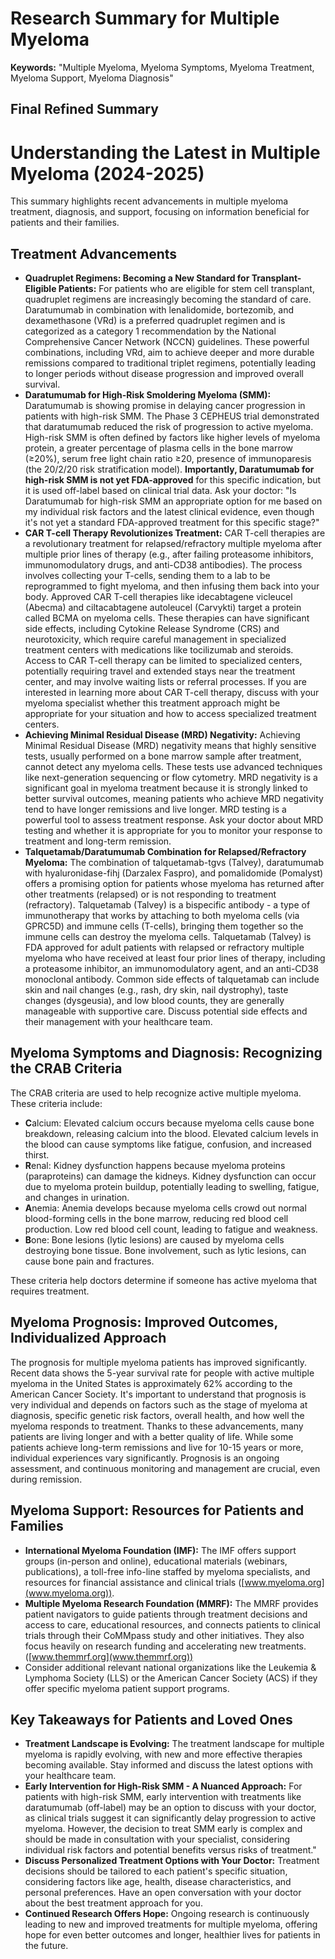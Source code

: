 # Research Summary for Multiple Myeloma

**Keywords:** "Multiple Myeloma, Myeloma Symptoms, Myeloma Treatment, Myeloma Support, Myeloma Diagnosis"

## Final Refined Summary

# Understanding the Latest in Multiple Myeloma (2024-2025)

This summary highlights recent advancements in multiple myeloma treatment, diagnosis, and support, focusing on information beneficial for patients and their families.

## Treatment Advancements

*   **Quadruplet Regimens: Becoming a New Standard for Transplant-Eligible Patients:** For patients who are eligible for stem cell transplant, quadruplet regimens are increasingly becoming the standard of care. Daratumumab in combination with lenalidomide, bortezomib, and dexamethasone (VRd) is a preferred quadruplet regimen and is categorized as a category 1 recommendation by the National Comprehensive Cancer Network (NCCN) guidelines. These powerful combinations, including VRd, aim to achieve deeper and more durable remissions compared to traditional triplet regimens, potentially leading to longer periods without disease progression and improved overall survival.
*   **Daratumumab for High-Risk Smoldering Myeloma (SMM):** Daratumumab is showing promise in delaying cancer progression in patients with high-risk SMM. The Phase 3 CEPHEUS trial demonstrated that daratumumab reduced the risk of progression to active myeloma. High-risk SMM is often defined by factors like higher levels of myeloma protein, a greater percentage of plasma cells in the bone marrow (≥20%), serum free light chain ratio ≥20, presence of immunoparesis (the 20/2/20 risk stratification model). **Importantly, Daratumumab for high-risk SMM is not yet FDA-approved** for this specific indication, but it is used off-label based on clinical trial data. Ask your doctor: "Is Daratumumab for high-risk SMM an appropriate option for me based on my individual risk factors and the latest clinical evidence, even though it's not yet a standard FDA-approved treatment for this specific stage?"
*   **CAR T-cell Therapy Revolutionizes Treatment:** CAR T-cell therapies are a revolutionary treatment for relapsed/refractory multiple myeloma after multiple prior lines of therapy (e.g., after failing proteasome inhibitors, immunomodulatory drugs, and anti-CD38 antibodies). The process involves collecting your T-cells, sending them to a lab to be reprogrammed to fight myeloma, and then infusing them back into your body. Approved CAR T-cell therapies like idecabtagene vicleucel (Abecma) and ciltacabtagene autoleucel (Carvykti) target a protein called BCMA on myeloma cells. These therapies can have significant side effects, including Cytokine Release Syndrome (CRS) and neurotoxicity, which require careful management in specialized treatment centers with medications like tocilizumab and steroids. Access to CAR T-cell therapy can be limited to specialized centers, potentially requiring travel and extended stays near the treatment center, and may involve waiting lists or referral processes. If you are interested in learning more about CAR T-cell therapy, discuss with your myeloma specialist whether this treatment approach might be appropriate for your situation and how to access specialized treatment centers.
*   **Achieving Minimal Residual Disease (MRD) Negativity:** Achieving Minimal Residual Disease (MRD) negativity means that highly sensitive tests, usually performed on a bone marrow sample after treatment, cannot detect any myeloma cells. These tests use advanced techniques like next-generation sequencing or flow cytometry. MRD negativity is a significant goal in myeloma treatment because it is strongly linked to better survival outcomes, meaning patients who achieve MRD negativity tend to have longer remissions and live longer. MRD testing is a powerful tool to assess treatment response. Ask your doctor about MRD testing and whether it is appropriate for you to monitor your response to treatment and long-term remission.
*   **Talquetamab/Daratumumab Combination for Relapsed/Refractory Myeloma:** The combination of talquetamab-tgvs (Talvey), daratumumab with hyaluronidase-fihj (Darzalex Faspro), and pomalidomide (Pomalyst) offers a promising option for patients whose myeloma has returned after other treatments (relapsed) or is not responding to treatment (refractory). Talquetamab (Talvey) is a bispecific antibody - a type of immunotherapy that works by attaching to both myeloma cells (via GPRC5D) and immune cells (T-cells), bringing them together so the immune cells can destroy the myeloma cells. Talquetamab (Talvey) is FDA approved for adult patients with relapsed or refractory multiple myeloma who have received at least four prior lines of therapy, including a proteasome inhibitor, an immunomodulatory agent, and an anti-CD38 monoclonal antibody. Common side effects of talquetamab can include skin and nail changes (e.g., rash, dry skin, nail dystrophy), taste changes (dysgeusia), and low blood counts, they are generally manageable with supportive care. Discuss potential side effects and their management with your healthcare team.

## Myeloma Symptoms and Diagnosis: Recognizing the CRAB Criteria

The CRAB criteria are used to help recognize active multiple myeloma. These criteria include:

*   **C**alcium: Elevated calcium occurs because myeloma cells cause bone breakdown, releasing calcium into the blood. Elevated calcium levels in the blood can cause symptoms like fatigue, confusion, and increased thirst.
*   **R**enal: Kidney dysfunction happens because myeloma proteins (paraproteins) can damage the kidneys. Kidney dysfunction can occur due to myeloma protein buildup, potentially leading to swelling, fatigue, and changes in urination.
*   **A**nemia: Anemia develops because myeloma cells crowd out normal blood-forming cells in the bone marrow, reducing red blood cell production. Low red blood cell count, leading to fatigue and weakness.
*   **B**one: Bone lesions (lytic lesions) are caused by myeloma cells destroying bone tissue. Bone involvement, such as lytic lesions, can cause bone pain and fractures.

These criteria help doctors determine if someone has active myeloma that requires treatment.

## Myeloma Prognosis: Improved Outcomes, Individualized Approach

The prognosis for multiple myeloma patients has improved significantly. Recent data shows the 5-year survival rate for people with active multiple myeloma in the United States is approximately 62% according to the American Cancer Society. It's important to understand that prognosis is very individual and depends on factors such as the stage of myeloma at diagnosis, specific genetic risk factors, overall health, and how well the myeloma responds to treatment. Thanks to these advancements, many patients are living longer and with a better quality of life. While some patients achieve long-term remissions and live for 10-15 years or more, individual experiences vary significantly. Prognosis is an ongoing assessment, and continuous monitoring and management are crucial, even during remission.

## Myeloma Support: Resources for Patients and Families

*   **International Myeloma Foundation (IMF):** The IMF offers support groups (in-person and online), educational materials (webinars, publications), a toll-free info-line staffed by myeloma specialists, and resources for financial assistance and clinical trials ([www.myeloma.org](www.myeloma.org)).
*   **Multiple Myeloma Research Foundation (MMRF):** The MMRF provides patient navigators to guide patients through treatment decisions and access to care, educational resources, and connects patients to clinical trials through their CoMMpass study and other initiatives. They also focus heavily on research funding and accelerating new treatments. ([www.themmrf.org](www.themmrf.org))
*   Consider additional relevant national organizations like the Leukemia & Lymphoma Society (LLS) or the American Cancer Society (ACS) if they offer specific myeloma patient support programs.

## Key Takeaways for Patients and Loved Ones

*   **Treatment Landscape is Evolving:** The treatment landscape for multiple myeloma is rapidly evolving, with new and more effective therapies becoming available. Stay informed and discuss the latest options with your healthcare team.
*   **Early Intervention for High-Risk SMM - A Nuanced Approach:** For patients with high-risk SMM, early intervention with treatments like daratumumab (off-label) may be an option to discuss with your doctor, as clinical trials suggest it can significantly delay progression to active myeloma. However, the decision to treat SMM early is complex and should be made in consultation with your specialist, considering individual risk factors and potential benefits versus risks of treatment."
*   **Discuss Personalized Treatment Options with Your Doctor:** Treatment decisions should be tailored to each patient's specific situation, considering factors like age, health, disease characteristics, and personal preferences. Have an open conversation with your doctor about the best treatment approach for you.
*   **Continued Research Offers Hope:** Ongoing research is continuously leading to new and improved treatments for multiple myeloma, offering hope for even better outcomes and longer, healthier lives for patients in the future.
